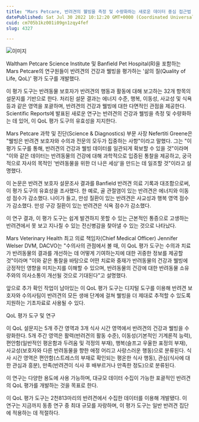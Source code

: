 ```yaml
---
title: "Mars Petcare, 반려견의 웰빙을 측정 및 수량화하는 새로운 데이터 중심 접근법 검토"
datePublished: Sat Jul 30 2022 10:12:20 GMT+0000 (Coordinated Universal Time)
cuid: cm705b1kz001i09gn1zqy4fef
slug: 4327

---
```



![이미지](https://cdn.hashnode.com/res/hashnode/image/upload/v1739257998477/a52684c4-fc8f-477f-9145-102a6764cc91.jpeg)

Waltham Petcare Science Institute 및 Banfield Pet Hospital(R)을 포함하는 Mars Petcare의 연구원들이 반려견의 건강과 웰빙을 평가하는 '삶의 질(Quality of Life, QoL)' 평가 도구를 개발했다.

이 평가 도구는 반려동물 보호자가 반려견의 행동과 활동에 대해 보고하는 32개 항목의 설문지를 기반으로 한다. 처리된 설문 결과는 에너지 수준, 행복, 이동성, 사교성 및 식욕 등과 같은 영역을 포괄하며, 반려견의 건강과 웰빙에 대한 다면적인 관점을 제공한다. Scientific Reports에 발표된 새로운 연구는 반려견의 건강과 웰빙을 측정 및 수량화하는 데 있어, 이 QoL 평가 도구의 유효성을 지지한다.

Mars Petcare 과학 및 진단(Science & Diagnostics) 부문 사장 Nefertiti Greene은 "웰빙은 반려견 보호자와 수의과 전문의 모두가 집중하는 사항"이라고 말했다. 그는 "이 평가 도구를 통해, 반려견의 건강과 웰빙 데이터를 일관되게 확보할 수 있을 것"이라며 "이와 같은 데이터는 반려동물의 건강에 대해 과학적으로 입증된 통찰을 제공하고, 궁극적으로 자사의 목적인 '반려동물을 위한 더 나은 세상'을 만드는 데 일조할 것"이라고 설명했다.

이 논문은 반려견 보호자 설문조사 결과를 Banfield 반려견 의료 기록과 대조함으로써, 이 평가 도구의 유효성을 조사했다. 한 예로, 골 관절염이 있는 반려견은 에너지와 이동성 점수가 감소했다. 나이가 들고, 만성 질환이 있는 반려견은 사교성과 행복 영역 점수가 감소했다. 만성 구강 질환이 있는 반려견은 식욕 점수가 감소했다.

이 연구 결과, 이 평가 도구는 쉽게 발견하지 못할 수 있는 근본적인 통증으로 고생하는 반려견에서 못 보고 지나칠 수 있는 전신병감을 찾아낼 수 있는 것으로 나타났다.

Mars Veterinary Health 최고 의료 책임자(Chief Medical Officer) Jennifer Welser DVM, DACVO는 "수의사의 관점에서 볼 때, 이 QoL 평가 도구는 수의과 치료가 반려동물의 결과를 개선하는 데 어떻게 기여하는지에 대한 귀중한 정보를 제공할 것"이라며 "이와 같은 통찰을 바탕으로 어떤 치료와 중재가 반려동물의 건강과 웰빙에 긍정적인 영향을 미치는지를 이해할 수 있으며, 반려동물의 건강에 대한 반려동물 소유주와의 의사소통이 개선될 것으로 기대된다"고 설명했다.

앞으로 추가 확인 작업이 남아있는 이 QoL 평가 도구는 디지털 도구를 이용해 반려견 보호자와 수의사팀이 반려견의 모든 생애 단계에 걸쳐 웰빙을 더 제대로 추적할 수 있도록 지원하는 기초자료로 사용될 수 있다.

QoL 평가 도구 및 연구

이 QoL 설문지는 5개 주간 영역과 3개 식사 시간 영역에서 반려견의 건강과 웰빙을 수량화한다. 5개 주간 영역은 활력(반려견의 활동 수준), 이동성(기본적인 기계론적 능력), 편안함(일반적인 평온함과 두려움 및 걱정의 부재), 행복(슬프고 우울한 표정의 부재), 사교성(보호자와 다른 반려동물을 향한 애정 어리고 사랑스러운 행동)으로 분류된다. 식사 시간 영역은 편안함(스트레스의 부재로 확인되는 평온한 식사 행동), 관심(식사에 대한 관심과 흥분), 만족(반려견이 식사 후 배부르거나 만족한 정도)으로 분류된다.

이 연구는 다양한 용도에 사용 가능하며, 대규모 데이터 수집이 가능한 포괄적인 반려견의 QoL 평가를 개발하는 것을 목표로 한다.

이 QoL 평가 도구는 2천813마리의 반려견에서 수집한 데이터를 이용해 개발됐다. 이 연구는 지금까지 동종 연구 중 최대 규모를 자랑하며, 이 평가 도구는 일반 반려견 집단에 적용하는 데 적절하다.